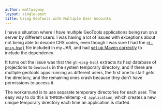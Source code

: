 ```yaml
---
author: mattwigway
layout: single-post
title: Using GeoTools with Multiple User Accounts
---
```


I have a situation where I have multiple GeoTools applications being run on a server by different users. I was having a lot of issues with exceptions about not being able to decode CRS codes, even though I was sure I had the [`gt-epsg-hsql`](http://docs.geotools.org/latest/userguide/library/referencing/hsql.html) file included in my JAR, and had [set up Maven correctly](http://docs.geotools.org/stable/userguide/build/faq.html#how-do-i-create-an-executable-jar-for-my-geotools-app) to include the dependency.

It turns out the issue was that the `gt-epsg-hsql` extracts its hsql database of projections to `Geotools` in the system temporary directory, and if there are multiple geotools apps running as different users, the first one to start gets the directory, and the remaining ones crash because they don't have permissions to access it.

The workaround is to use separate temporary directories for each user. The easy way to do this is `TMPDIR=`mktemp -d` application`, which creates a new unique temporary directory each time an application is started.
